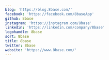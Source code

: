 ```yaml
---
blog: 'https://blog.8base.com/'
facebook: 'https://facebook.com/8baseApp'
github: 8base
instagram: 'https://instagram.com/8base'
linkedin: 'https://linkedin.com/company/8base'
logohandle: 8base
sort: 8base
title: 8base
twitter: 8base
website: 'https://www.8base.com/'
---
```

